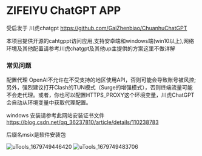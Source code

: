 # ZIFEIYU ChatGPT APP

受启发于 川虎chatgpt
https://github.com/GaiZhenbiao/ChuanhuChatGPT

本项目提供开源的cahtgppt访问应用,支持安卓端和windows端(win10以上),网络环境及其他配置请参考川虎chatgpt及其他up主提供的方案这里不做详解


### 常见问题
配置代理
OpenAI不允许在不受支持的地区使用API，否则可能会导致账号被风控;
另外，强烈建议打开Clash的TUN模式（Surge的增强模式），否则终端流量可能不会走代理。或者，你也可以配置HTTPS_PROXY这个环境变量，川虎ChatGPT会自动从环境变量中获取代理配置。


windows 安装请参考此网站安装证书文件
https://blog.csdn.net/qq_36237810/article/details/110238783

后缀名msix是软件安装包

![uTools_1679749446420](https://user-images.githubusercontent.com/96179195/227718834-bb960899-f788-4125-a39d-dab0c542f865.png)
![uTools_1679749483706](https://user-images.githubusercontent.com/96179195/227718869-56c35381-b9ce-462e-9c8c-a3cbd034118b.png)
